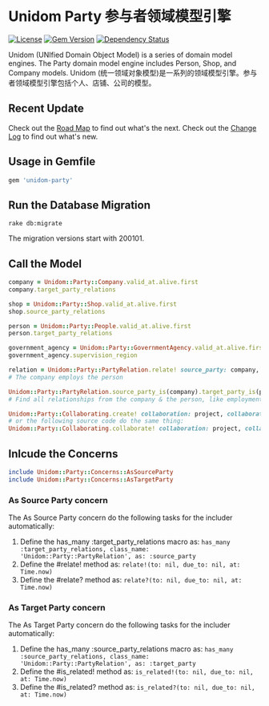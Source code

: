# Unidom Party 参与者领域模型引擎

[![License](https://img.shields.io/badge/license-MIT-green.svg)](http://opensource.org/licenses/MIT)
[![Gem Version](https://badge.fury.io/rb/unidom-party.svg)](https://badge.fury.io/rb/unidom-party)
[![Dependency Status](https://gemnasium.com/badges/github.com/topbitdu/unidom-party.svg)](https://gemnasium.com/github.com/topbitdu/unidom-party)

Unidom (UNIfied Domain Object Model) is a series of domain model engines. The Party domain model engine includes Person, Shop, and Company models.
Unidom (统一领域对象模型)是一系列的领域模型引擎。参与者领域模型引擎包括个人、店铺、公司的模型。

## Recent Update
Check out the [Road Map](ROADMAP.md) to find out what's the next.
Check out the [Change Log](CHANGELOG.md) to find out what's new.

## Usage in Gemfile
```ruby
gem 'unidom-party'
```

## Run the Database Migration
```shell
rake db:migrate
```
The migration versions start with 200101.

## Call the Model
```ruby
company = Unidom::Party::Company.valid_at.alive.first
company.target_party_relations

shop = Unidom::Party::Shop.valid_at.alive.first
shop.source_party_relations

person = Unidom::Party::People.valid_at.alive.first
person.target_party_relations

government_agency = Unidom::Party::GovernmentAgency.valid_at.alive.first
government_agency.supervision_region

relation = Unidom::Party::PartyRelation.relate! source_party: company, target_party: person, linkage_code: 'EMPL', grade: 0, priority: 0, opened_at: Time.now, attributes: {}
# The company employs the person

Unidom::Party::PartyRelation.source_party_is(company).target_party_is(person).valid_at.alive
# Find all relationships from the company & the person, like employment

Unidom::Party::Collaborating.create! collaboration: project, collaborator: person, role_code: 'PJMG', name: 'Project Manager'
# or the following source code do the same thing:
Unidom::Party::Collaborating.collaborate! collaboration: project, collaborator: person, role_code: 'PJMG', name: 'Project Manager', opened_at: Time.now, priority: 1, grade: 1, description: nil, instruction: nil
```



## Inlcude the Concerns
```ruby
include Unidom::Party::Concerns::AsSourceParty
include Unidom::Party::Concerns::AsTargetParty
```

### As Source Party concern
The As Source Party concern do the following tasks for the includer automatically:  
1. Define the has_many :target_party_relations macro as: ``has_many :target_party_relations, class_name: 'Unidom::Party::PartyRelation', as: :source_party``
2. Define the #relate! method as: ``relate!(to: nil, due_to: nil, at: Time.now)``
3. Define the #relate? method as: ``relate?(to: nil, due_to: nil, at: Time.now)``

### As Target Party concern
The As Target Party concern do the following tasks for the includer automatically:  
1. Define the has_many :source_party_relations macro as: ``has_many :source_party_relations, class_name: 'Unidom::Party::PartyRelation', as: :target_party``
2. Define the #is_related! method as: ``is_related!(to: nil, due_to: nil, at: Time.now)``
3. Define the #is_related? method as: ``is_related?(to: nil, due_to: nil, at: Time.now)``
